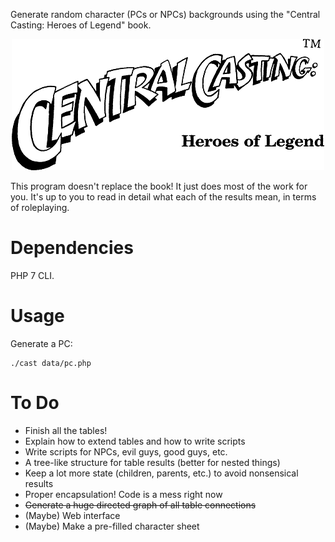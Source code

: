 Generate random character (PCs or NPCs) backgrounds using the "Central
Casting: Heroes of Legend" book.

<p align='center'><img src='logo.png' alt='' /></p>

This program doesn't replace the book! It just does most of the work
for you. It's up to you to read in detail what each of the results
mean, in terms of roleplaying.

Dependencies
============

PHP 7 CLI.

Usage
=====

Generate a PC:

~~~
./cast data/pc.php
~~~

To Do
=====

* Finish all the tables!
* Explain how to extend tables and how to write scripts
* Write scripts for NPCs, evil guys, good guys, etc.
* A tree-like structure for table results (better for nested things)
* Keep a lot more state (children, parents, etc.) to avoid nonsensical results
* Proper encapsulation! Code is a mess right now
* ~~Generate a huge directed graph of all table connections~~
* (Maybe) Web interface
* (Maybe) Make a pre-filled character sheet
